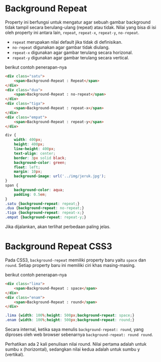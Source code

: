 # Background Repeat

Property ini berfungsi untuk mengatur agar sebuah gambar background tidak tampil secara berulang-ulang (repeat) atau tidak. Nilai yang bisa di isi oleh property ini antara lain, `repeat`, `repeat-x`, `repeat-y`, `no-repeat`.


- `repeat` merupakan nilai default jika tidak di definisikan.
- `no-repeat` digunakan agar gambar tidak diulang.
- `repeat-x` digunakan agar gambar terulang secara horizonal.
- `repeat-y` digunakan agar gambar terulang secara vertical.

berikut contoh penerapan-nya

```html
<div class="satu">
    <span>Background-Repeat : Repeat</span>
</div>
<div class="dua">
    <span>Background-Repeat : no-repeat</span>
</div>
<div class="tiga">
    <span>Background-Repeat : repeat-x</span>
</div>
<div class="empat">
    <span>Background-Repeat : repeat-y</span>
</div>
```

```css
div {
    width: 400px;
    height: 400px;
    line-height: 400px;
    text-align: center;
    border: 3px solid black;
    background-color: green;
    float: left;
    margin: 10px;
    background-image: url('../img/jeruk.jpg');
}
span {
    background-color: aqua;
    padding: 0.5em;
}
.satu {background-repeat: repeat;}
.dua {background-repeat: no-repeat;}
.tiga {background-repeat: repeat-x;}
.empat {background-repeat: repeat-y;}
```

Jika dijalankan, akan terlihat perbedaan paling jelas.

# Background Repeat CSS3

Pada CSS3, `background-repeat` memiliki property baru yaitu `space` dan `round`. Setiap property baru ini memiliki ciri khas masing-masing.

berikut contoh penerapan-nya

```html
<div class="lima">
    <span>Background-Repeat : space</span>
</div>
<div class="enam">
    <span>Background-Repeat : round</span>
</div>
```

```css
.lima {width: 100%;height: 500px;background-repeat: space;}
.enam {width: 100%;height: 500px;background-repeat: round;}
```
Secara internal, ketika saya menulis `background-repeat: round`, yang diproses oleh web browser sebenarnya `background-repeat: round round`. 

Perhatikan ada 2 kali penulisan nilai round. Nilai pertama adalah untuk sumbu x (horizontal), sedangkan nilai kedua adalah untuk sumbu y (vertikal).